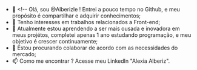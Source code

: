 - 👋 <!-- Olá, sou @Alberizle ! Entrei a pouco tempo no Github, e meu propósito é compartilhar e adquirir conhecimentos;
- 👀 Tenho interesses em trabalhos relacionados a Front-end;
- 🌱 Atualmente estou aprendendo a ser mais ousada e inovadora em meus projétos, completei apenas 1 ano estudando programação, e meu objetivo é  crescer continuamente;
- 💞️ Estou procurando colaborar de acordo com as necessidades do mercado;
- 📫 Como me encontrar ? Acesse meu LinkedIn "Alexia Alberiz".
